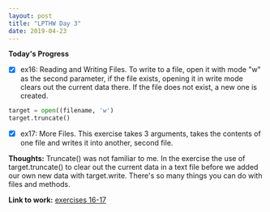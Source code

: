 ```yaml
---
layout: post
title: "LPTHW Day 3"
date: 2019-04-23
---
```


**Today's Progress**

- [x] ex16: Reading and Writing Files. To write to a file, open it with mode "w" as the second parameter, if the file exists, opening it in write mode clears out the current data there. If the file does not exist, a new one is created.

```python
target = open((filename, 'w')
target.truncate()
```
- [x] ex17: More Files. This exercise takes 3 arguments, takes the contents of one file and writes it into another, second file. 


**Thoughts:** Truncate() was not familiar to me. In the exercise the use of target.truncate() to clear out the current data in a text file before we added our own new data with target.write. There's so many things you can do with files and methods. 

**Link to work:** [exercises 16-17](https://github.com/scottfontenot/py-lpthw)


